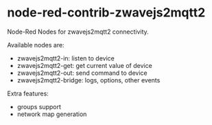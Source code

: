 # node-red-contrib-zwavejs2mqtt2
Node-Red Nodes for zwavejs2mqtt2 connectivity.

Available nodes are:
* zwavejs2mqtt2-in: listen to device
* zwavejs2mqtt2-get: get current value of device
* zwavejs2mqtt2-out: send command to device
* zwavejs2mqtt2-bridge: logs, options, other events

Extra features:
* groups support
* network map generation
